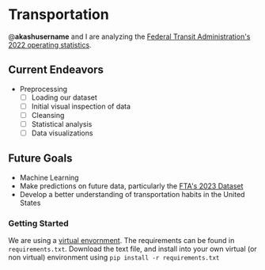 # Transportation
@__akashusername__ and I are analyzing the [Federal Transit Administration's 2022 operating statistics](https://www.transit.dot.gov/ntd/data-product/2022-annual-database-service). 

## Current Endeavors
* Preprocessing
  * [ ] Loading our dataset
  * [ ] Initial visual inspection of data
  * [ ] Cleansing
  * [ ] Statistical analysis
  * [ ] Data visualizations
 
## Future Goals
* Machine Learning
 * Make predictions on future data, particularly the [FTA's 2023 Dataset](https://www.transit.dot.gov/ntd/data-product/2023-annual-database-service)
* Develop a better understanding of transportation habits in the United States

### Getting Started
We are using a [virtual envornment](https://github.com/pypa/virtualenv). The requirements can be found in `requirements.txt`. Download the text file, and install into your own virtual (or non virtual) environment using `pip install -r requirements.txt`
